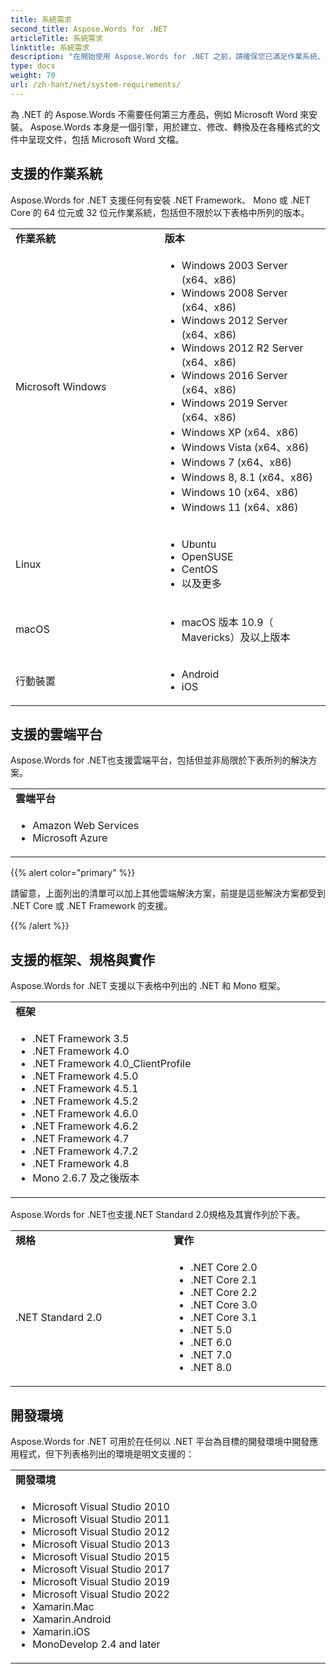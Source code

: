 ```yaml
---
title: 系統需求
second_title: Aspose.Words for .NET
articleTitle: 系統需求
linktitle: 系統需求
description: "在開始使用 Aspose.Words for .NET 之前，請確保您已滿足作業系統、平台、框架和環境要求，以便可正常使用 C# 來計算您的裝置上的活動。"
type: docs
weight: 70
url: /zh-hant/net/system-requirements/
---
```


為 .NET 的 Aspose.Words 不需要任何第三方產品，例如 Microsoft Word 來安裝。 Aspose.Words 本身是一個引擎，用於建立、修改、轉換及在各種格式的文件中呈现文件，包括 Microsoft Word 文檔。

## 支援的作業系統

 Aspose.Words for .NET 支援任何有安裝 .NET Framework、 Mono 或 .NET Core 的 64 位元或 32 位元作業系統，包括但不限於以下表格中所列的版本。

<table>
	<tr>
			<td style="font-weight: bold; width:400px">作業系統</td>
			<td style="font-weight: bold; width:400px">版本</td>
		</tr>
  <tr>
			<td>Microsoft Windows</td>
			<td><ul><li>Windows 2003 Server (x64、x86)</li> <li>Windows 2008 Server (x64、x86)</li> <li>Windows 2012 Server (x64、x86)</li> <li>Windows 2012 R2 Server (x64、x86)</li> <li>Windows 2016 Server (x64、x86)</li> <li>Windows 2019 Server (x64、x86)</li> <li>Windows XP (x64、x86)</li> <li>Windows Vista (x64、x86)</li> <li>Windows 7 (x64、x86)</li> <li>Windows 8, 8.1 (x64、x86)</li> <li>Windows 10 (x64、x86)</li> <li>Windows 11 (x64、x86)</li></ul></td>
		</tr>
  <tr>
			<td>Linux</td>
			<td><ul><li>Ubuntu</li><li>OpenSUSE</li><li>CentOS</li><li>以及更多</li></ul></td>
		</tr>
  <tr>
			<td>macOS</td>
			<td><ul><li>macOS 版本 10.9（ Mavericks）及以上版本</li></ul></td>
		</tr>
  <tr>
			<td>行動裝置</td>
			<td><ul><li>Android</li><li>iOS</li></ul></td>
		</tr>
</table>

## 支援的雲端平台

Aspose.Words for .NET也支援雲端平台，包括但並非局限於下表所列的解決方案。

<table>
	<tr>
			<td style="font-weight: bold; width:800px">雲端平台</td>
		</tr>
  <tr>
			<td><ul><li>Amazon Web Services</li><li>Microsoft Azure</li></ul></td>
			</tr>
</table>

{{% alert color="primary" %}}

請留意，上面列出的清單可以加上其他雲端解決方案，前提是這些解決方案都受到 .NET Core 或 .NET Framework 的支援。

{{% /alert %}}

## 支援的框架、規格與實作

Aspose.Words for .NET 支援以下表格中列出的 .NET 和 Mono 框架。

<table>
	<tr>
			<td style="font-weight: bold; width:800px">框架</td>
		</tr>
	</tr>
  <tr>
			<td><ul><li>.NET Framework 3.5</li> <li>.NET Framework 4.0</li> <li>.NET Framework 4.0_ClientProfile</li> <li>.NET Framework 4.5.0</li> <li>.NET Framework 4.5.1</li> <li>.NET Framework 4.5.2</li> <li>.NET Framework 4.6.0</li> <li>.NET Framework 4.6.2</li> <li>.NET Framework 4.7</li> <li>.NET Framework 4.7.2</li> <li>.NET Framework 4.8</li> <li>Mono 2.6.7 及之後版本</li></ul></td>
		</tr>
</table>

Aspose.Words for .NET也支援.NET Standard 2.0規格及其實作列於下表。

<table>
	<tr>
			<td style="font-weight: bold; width:400px">規格</td>
			<td style="font-weight: bold; width:400px">實作</td>
		</tr>
  <tr>
			<td>.NET Standard 2.0</td>
			<td><ul><li>.NET Core 2.0</li><li>.NET Core 2.1</li><li>.NET Core 2.2</li><li>.NET Core 3.0</li><li>.NET Core 3.1</li><li>.NET 5.0</li><li>.NET 6.0</li><li>.NET 7.0</li><li>.NET 8.0</li></ul></td>
			</tr>
</table>

## 開發環境

Aspose.Words for .NET 可用於在任何以 .NET 平台為目標的開發環境中開發應用程式，但下列表格列出的環境是明文支援的：

<table>
	<tr>
			<td style="font-weight: bold; width:800px">開發環境</td>
		</tr>
  <tr>
			<td><ul><li>Microsoft Visual Studio 2010</li> <li>Microsoft Visual Studio 2011</li> <li>Microsoft Visual Studio 2012</li> <li>Microsoft Visual Studio 2013</li> <li>Microsoft Visual Studio 2015</li> <li>Microsoft Visual Studio 2017</li> <li>Microsoft Visual Studio 2019</li> <li>Microsoft Visual Studio 2022</li> <li>Xamarin.Mac</li> <li>Xamarin.Android</li> <li>Xamarin.iOS</li> <li>MonoDevelop 2.4 and later</li></ul></td>
			</tr>
</table>